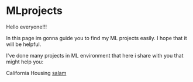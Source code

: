 # MLprojects
Hello everyone!!! 

In this page im gonna guide you to find my ML projects easily.
I hope that it will be helpful. 

I've done many projects in ML environment that here i share with you that might help you:

California Housing 
<a href=Regression_California_Housing.ipynb>salam</a>
 
